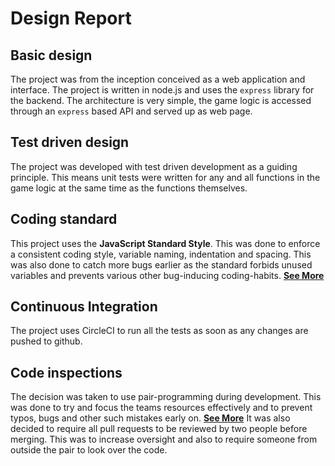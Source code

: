 # Design Report

## Basic design
The project was from the inception conceived as a web application and interface.
The project is written in node.js and uses the `express` library for the backend.
The architecture is very simple, the game logic is accessed through an `express` based API and served up as web page.

## Test driven design

The project was developed with test driven development as a guiding principle. This means unit tests were written for any and all functions in the game logic at the same time as the functions themselves.

## Coding standard

This project uses the **JavaScript Standard Style**. This was done to enforce a consistent coding style, variable naming, indentation and spacing. This was also done to catch more bugs earlier as the standard forbids unused variables and prevents various other bug-inducing coding-habits. [**See More**](https://standardjs.com/rules.html#javascript-standard-style)

## Continuous Integration

The project uses CircleCI to run all the tests as soon as any changes are pushed to github.

## Code inspections

The decision was taken to use pair-programming during development. This was done to try and focus the teams resources effectively and to prevent typos, bugs and other such mistakes early on. [**See More**](https://collaboration.csc.ncsu.edu/laurie/Papers/XPSardinia.PDF) It was also decided to require all pull requests to be reviewed by two people before merging. This was to increase oversight and also to require someone from outside the pair to look over the code.
